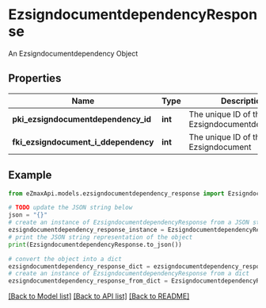 # EzsigndocumentdependencyResponse

An Ezsigndocumentdependency Object

## Properties

Name | Type | Description | Notes
------------ | ------------- | ------------- | -------------
**pki_ezsigndocumentdependency_id** | **int** | The unique ID of the Ezsigndocumentdependency | 
**fki_ezsigndocument_i_ddependency** | **int** | The unique ID of the Ezsigndocument | 

## Example

```python
from eZmaxApi.models.ezsigndocumentdependency_response import EzsigndocumentdependencyResponse

# TODO update the JSON string below
json = "{}"
# create an instance of EzsigndocumentdependencyResponse from a JSON string
ezsigndocumentdependency_response_instance = EzsigndocumentdependencyResponse.from_json(json)
# print the JSON string representation of the object
print(EzsigndocumentdependencyResponse.to_json())

# convert the object into a dict
ezsigndocumentdependency_response_dict = ezsigndocumentdependency_response_instance.to_dict()
# create an instance of EzsigndocumentdependencyResponse from a dict
ezsigndocumentdependency_response_from_dict = EzsigndocumentdependencyResponse.from_dict(ezsigndocumentdependency_response_dict)
```
[[Back to Model list]](../README.md#documentation-for-models) [[Back to API list]](../README.md#documentation-for-api-endpoints) [[Back to README]](../README.md)


